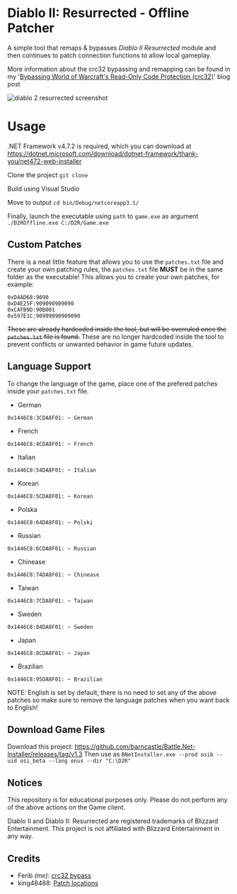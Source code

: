 # Diablo II: Resurrected - Offline Patcher

A simple tool that remaps & bypasses *Diablo II Resurrected* module and then continues to patch connection functions to allow local gameplay. 

More information about the crc32 bypassing and remapping can be found in my '[Bypassing World of Warcraft's Read-Only Code Protection (crc32)](https://ferib.dev/blog.php?l=post/Bypassing_World_of_Warcraft_Crc32_Integrity_Checks)' blog post

![diablo 2 resurrected screenshot](https://github.com/ferib/D2R-Offline/blob/master/img/weird__flex.png?raw=true)

# Usage

.NET Framework v4.7.2 is required, which you can download at https://dotnet.microsoft.com/download/dotnet-framework/thank-you/net472-web-installer


Clone the project
``git clone ``

Build using Visual Studio

Move to output
``cd bin/Debug/netcoreapp3.1/``

Finally, launch the executable using `path` to `game.exe` as argument
``./D2ROffline.exe C:/D2R/Game.exe``

## Custom Patches

There is a neat little feature that allows you to use the `patches.txt` file and create your own patching rules, the `patches.txt` file **MUST** be in the same folder as the executable!
This allows you to create your own patches, for example:
```
0xD4AD68:9090
0xD4E25F:909090909090
0xCAFB9D:90B001
0x597E1C:90909090909090
```
~~These are already hardcoded inside the tool, but will be overruled once the `patches.txt` file is found.~~
These are no longer hardcoded inside the tool to prevent conflicts or unwanted behavior in game future updates.

## Language Support
To change the language of the game, place one of the prefered patches inside your `patches.txt` file.

- German
```
0x1446C8:3CDA8F01: ~ German
```

- French
```
0x1446C8:4CDA8F01: ~ French
```

- Italian
```
0x1446C8:54DA8F01: ~ Italian
```

- Korean
```
0x1446C8:5CDA8F01: ~ Korean
```

- Polska
```
0x1446C8:64DA8F01: ~ Polski
```

- Russian
```
0x1446C8:6CDA8F01: ~ Russian
```

- Chinease
```
0x1446C8:74DA8F01: ~ Chinease
```

- Taiwan
```
0x1446C8:7CDA8F01: ~ Taiwan
```

- Sweden 
```
0x1446C8:84DA8F01: ~ Sweden
```

- Japan
```
0x1446C8:8CDA8F01: ~ Japan
```

- Brazilian
```
0x1446C8:95DA8F01: ~ Brazilian
```

NOTE: English is set by default, there is no need to set any of the above patches so make sure to remove the language patches when you want back to English!

## Download Game Files

Download this project: https://github.com/barncastle/Battle.Net-Installer/releases/tag/v1.3
Then use as `BNetInstaller.exe --prod osib --uid osi_beta --lang enus --dir "C:\D2R"`

## Notices
This repository is for educational purposes only. 
Please do not perform any of the above actions on the Game client.

Diablo II and Diablo II: Resurrected are registered trademarks of Blizzard Entertainment. 
This project is not affiliated with Blizzard Entertainment in any way.


## Credits
 - Ferib *(me)*: [crc32 bypass](https://ferib.dev/blog.php?l=post/Bypassing_World_of_Warcraft_Crc32_Integrity_Checks)
 - king48488: [Patch locations](https://www.ownedcore.com/forums/diablo-2-resurrected/diablo-2-resurrected-bots-programs/940315-some-basic-offsets-let-you-play-offline.html)
